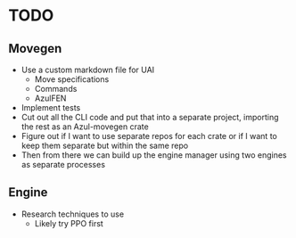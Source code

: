 # TODO

## Movegen
- Use a custom markdown file for UAI
  - Move specifications
  - Commands
  - AzulFEN
- Implement tests
- Cut out all the CLI code and put that into a separate project, importing the rest
  as an Azul-movegen crate
- Figure out if I want to use separate repos for each crate or if I want to keep them separate
  but within the same repo
- Then from there we can build up the engine manager using two engines as separate processes

## Engine
- Research techniques to use
    - Likely try PPO first